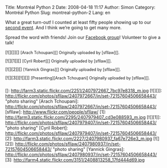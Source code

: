 Title: Montréal Python 2
Date: 2008-04-18 11:17
Author: Simon
Category: Montréal Python
Slug: montreal-python-2
Lang: en

What a great turn-out! I counted at least fifty people showing up to our
[second event][]. And I think we’re going to get many more.

Spread the word with friends! Join our [Facebook group][]! Volunteer to
give a talk!

  

<div style="clear: both; margin-left: auto; margin-right: auto; width: 505px">
<span style="float: left; margin-right: 6px; margin-bottom: 10px;">[![][]][]  
<span style="font-size: 0.9em; margin-top: 0px;"> [Arach Tchoupani][]  
 Originally uploaded by [sfllaw][].</span></span>
<span style="float: left; margin-right: 6px; margin-bottom: 10px;">[![][1]][]  
<span style="font-size: 0.9em; margin-top: 0px;"> [Cyril Robert][]  
 Originally uploaded by [sfllaw][].</span></span>
<span style="float: left; margin-bottom: 10px;">[![][2]][]  
<span style="font-size: 0.9em; margin-top: 0px;">[Yannick Gingras][]  
Originally uploaded by [sfllaw][].</span></span>

</div>
<div style="clear: both">
</div>
<div style="margin-left: auto; margin-right: auto; width: 504px">
<span style="float: left; margin-bottom: 10px;"> [![][3]][![][]]  
<span style="font-size: 0.9em; margin-top: 0px;">[Presenting][Arach
Tchoupani]  
 Originally uploaded by [sfllaw][].</span></span>

</div>
<div style="clear: both">
</div>

  [second event]: http://montrealpython.org/?p=30
  [Facebook group]: http://www.facebook.com/group.php?gid=14111999427
  []: http://farm3.static.flickr.com/2251/2407972667_7bc97e8318_m.jpg
  [![][]]: http://flickr.com/photos/sfllaw/2407972667/in/set-72157604506658443/
    "photo sharing"
  [Arach Tchoupani]: http://flickr.com/photos/sfllaw/2407972667/in/set-72157604506658443/
  [sfllaw]: http://www.flickr.com/people/sfllaw/
  [1]: http://farm3.static.flickr.com/2295/2407979407_cd3e088593_m.jpg
  [![][1]]: http://flickr.com/photos/sfllaw/2407979407/in/set-72157604506658443/
    "photo sharing"
  [Cyril Robert]: http://flickr.com/photos/sfllaw/2407979407/in/set-72157604506658443/
  [2]: http://farm3.static.flickr.com/2227/2407980937_fa67e726e3_m.jpg
  [![][2]]: http://flickr.com/photos/sfllaw/2407980937/in/set-72157604506658443/
    "photo sharing"
  [Yannick Gingras]: http://flickr.com/photos/sfllaw/2407980937/in/set-72157604506658443/
  [3]: http://farm4.static.flickr.com/3151/2408813258_17fd444d69.jpg
